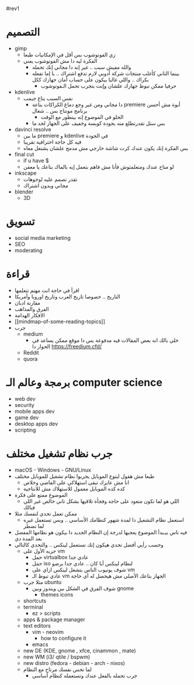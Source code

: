 #rev1
# التصميم
- gimp
	- زي الفوتوشوب بس أقل في الإمكانيات طبعا
	- الفكرة ليه دا مش الفوتوشوب يعني
		- والله مفيش سبب .. غير إنه دا مجاني إنك تحمله
		- بينما التاني كأغلب منتجات شركة أدوبي لازم تدفع اشتراك .. يا إما تفعله بكراك .. واللي غالبا بيكون على حساب أمان جهازك ككل
			- حرفيا ممكن تبوظ جهازك علشان وإنت بتجرب تحمل الـفوتوشوب
- kdenlive
	- نفس السبب بتاع جيمب
		- دا مجاني ومن غير وجع دماغ الكراكات بتاعة 
		  premiere
		  أيوة مش أحسن برنامج مونتاج بس .. شغال
			- الحلو في الموضوع إنه بيتطور مع الوقت
		- بس ستل تقدرتطلع منه بجودة كويسة وخفيف على الجهاز لحد ما
- davinci resolve
	- ما بين premiere و kdenlive في الجودة
	- فيه كل حاجة احترافية تقريبا
	- بس الفكرة إنك يكون عندك كرت شاشة خارجي مش مدمج علشان يشتغل معاه
- final cut 
	- if u have $
	- لو متاح عندك ومتعلمتوش فأنا مش فاهم بتعمل إيه بالماك بتاعك يا معفن    
- inkscape
	- تقدر تصمم عليه لوجوهات
	- مجاني وبدون اشتراك
- blender
	- 3D

# تسويق
- social media marketing
- SEO
- moderating

# قراءة
- اقرأ في حاجة انت مهتم تتعلمها
- التاريخ .. خصوصا تاريخ العرب وتاريخ اوروبا وأمريكا
- مقارنة اديان
- الفرق والمذاهب
- الافكار الهدامة
- [[mindmap-of-some-reading-topics]]
- جرب
	- medium
		- خلي بالك انه بعض المقالات فيه مدفوعة بس دا موقع ممكن يساعد في الحوار دا https://freedium.cfd/
	- Reddit
	- quora

# برمجة وعالم الـ  computer science
- web dev
- security 
- mobile apps dev
- game dev
- desktop apps dev
- scripting



# جرب نظام تشغيل مختلف
- macOS - Windows - GNU/Linux 
- طبعا مش هقول لبتوع الموبايل يجربوا نظام تشغيل للموبايل مختلف
	-  انا مش عايزك تبقى استهلاكي على الفاضي وخلاص
	- كده كده الموبايل معمول للاستهلاك مش للانتاجية
- الموضوع ممتع على فكرة
	- اللي هو لما تكون متعود على حاجة وفجأة تلاقيها بشكل تاني خالص غير اللي فبالك
- ممكن تعمل تحدي لنفسك مثلا
	- استعمل نظام التشغيل دا لمدة شهور كنظامك الأساسي .. وبس تستعمل غيره لما تضطر
- فيه ناس بيـبدأ الموضوع يعجبها لدرجة إن النظام الجديد دا بيكون هو نظامها المفضل بعد المدة دي
- وحسب رأيي أفضل تحدي هيكون إنك تستعمل لينكس .. والتحدي كالتالي
	- جربه الأول على vm
		- حمل virtualbox عادي جدا
		- حمل iso لنظام لينكس أيا كان .. عادي جدا برضو
		- شوف يوتيوب الناس بتشغل لينكس ازاي على vm
		- عادي تبوظ الـ vm الجهاز بتاعك الأصلي مش هيحصل له أي حاجة
	- مثلا جرب ubuntu
		- شوف الفرق في الشكل بين ويندوز وبين gnome
			- themes icons
	- shortcuts
	- terminal
		- ez > scripts
	- apps & package manager
	- text editors
		- vim - neovim
			- how to configure it
		- emacs
	- new DE (KDE, gnome , xfce, cinammon , mate)
	- new WM (i3/ qtile / bspwm)
	- new distro (fedora -  debian - arch - nixos)
	- لما تحس نفسك مرتاح مع النظام
		- جرب تحمله بالفعل عندك وتستعمله كنظام أساسي

